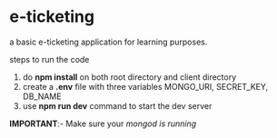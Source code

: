 # e-ticketing

a basic e-ticketing application for learning purposes.

steps to run the code
1. do **npm install** on both root directory and client directory
2. create a **.env** file with three variables MONGO_URI, SECRET_KEY, DB_NAME
3. use **npm run dev** command to start the dev server

**IMPORTANT**:- Make sure your *mongod is running*
